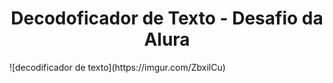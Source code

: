 <h1 align="center"> Decodoficador de Texto - Desafio da Alura </h1>
![decodificador de texto](https://imgur.com/ZbxilCu)
